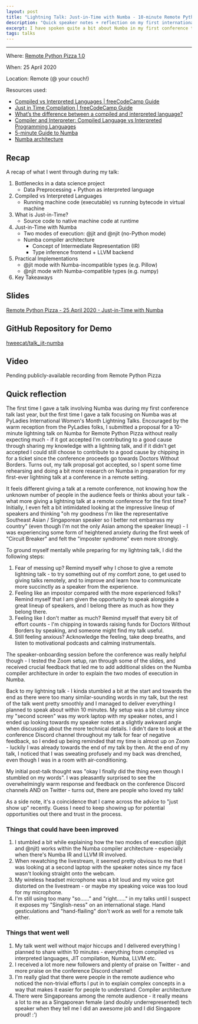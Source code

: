 ```yaml
---
layout: post
title: "Lightning Talk: Just-in-Time with Numba - 10-minute Remote Python Pizza 1.0 version"
description: "Quick speaker notes + reflection on my first international lightning talk at a remote conference"
excerpt: I have spoken quite a bit about Numba in my first conference talk last year, and felt it deserved more attention. Hence, I decided to craft a jam-packed lightning talk that focuses on the non-trivial aspects of Numba - all in 10 minutes!
tags: talks
---
```

---
Where: [Remote Python Pizza 1.0](https://remote.python.pizza/)

When: 25 April 2020

Location: Remote (@ your couch!)

Resources used:
- [Compiled vs Interpreted Languages | freeCodeCamp Guide](https://guide.freecodecamp.org/computer-science/compiled-versus-interpreted-languages/)
- [Just in Time Compilation | freeCodeCamp Guide](https://guide.freecodecamp.org/computer-science/just-in-time-compilation/)
- [What’s the difference between a compiled and interpreted language?](https://www.programmerinterview.com/general-miscellaneous/whats-the-difference-between-a-compiled-and-an-interpreted-language/)
- [Compiler and Interpreter: Compiled Language vs Interpreted Programming Languages](https://www.youtube.com/watch?v=I1f45REi3k4)
- [5-minute Guide to Numba](http://numba.pydata.org/numba-doc/latest/user/5minguide.html)
- [Numba architecture](https://numba.pydata.org/numba-doc/latest/developer/architecture.html)

## Recap

A recap of what I went through during my talk:

1. Bottlenecks in a data science project
    - Data Preprocessing + Python as interpreted language
2. Compiled vs Interpreted Languages
    - Running machine code (executable) vs running bytecode in virtual machine
3. What is Just-in-Time?
    - Source code to native machine code at runtime
4. Just-in-Time with Numba
    - Two modes of execution: @jit and @njit (no-Python mode)
    - Numba compiler architecture
        - Concept of Intermediate Representation (IR)
        - Type inference frontend + LLVM backend
5. Practical Implementations
    - @jit mode with Numba-incompatible types (e.g. Pillow)
    - @njit mode with Numba-compatible types (e.g. numpy)
6. Key Takeaways

## Slides

[Remote Python Pizza - 25 April 2020 - Just-in-Time with Numba](https://docs.google.com/presentation/d/1hX-k6wg7NL3KTS-p4XfFGhea0zUH6pA-nWuR1m8C-s4/edit?usp=sharing)

## GitHub Repository for Demo

[hweecat/talk_jit-numba](https://github.com/hweecat/talk_jit-numba)

## Video

Pending publicly-available recording from Remote Python Pizza

## Quick reflection

The first time I gave a talk involving Numba was during my first conference talk last year, but the first time I gave a talk focusing on Numba was at PyLadies International Women's Month Lightning Talks. Encouraged by the warm reception from the PyLadies folks, I submitted a proposal for a 10-minute lightning talk on Numba for Remote Python Pizza without really expecting much - if it got accepted I'm contributing to a good cause through sharing my knowledge with a lightning talk, and if it didn't get accepted I could still choose to contribute to a good cause by chipping in for a ticket since the conference proceeds go towards Doctors Without Borders. Turns out, my talk proposal got accepted, so I spent some time rehearsing and doing a bit more research on Numba in preparation for my first-ever lightning talk at a conference in a remote setting.

It feels different giving a talk at a remote conference, not knowing how the unknown number of people in the audience feels or thinks about your talk - what more giving a lightning talk at a remote conference for the first time? Initially, I even felt a bit intimidated looking at the impressive lineup of speakers and thinking "oh my goodness I'm like the representative Southeast Asian / Singaporean speaker so I better not embarrass my country" (even though I'm not the only Asian among the speaker lineup) - I was experiencing some form of heightened anxiety during the first week of "Circuit Breaker" and felt the "imposter syndrome" even more strongly.

To ground myself mentally while preparing for my lightning talk, I did the following steps:

1. Fear of messing up? Remind myself why I chose to give a remote lightning talk - to try something out of my comfort zone, to get used to giving talks remotely, and to improve and learn how to communicate more succinctly as a speaker from the experience.
2. Feeling like an impostor compared with the more experienced folks? Remind myself that I am given the opportunity to speak alongside a great lineup of speakers, and I belong there as much as how they belong there.
3. Feeling like I don't matter as much? Remind myself that every bit of effort counts - I'm chipping in towards raising funds for Doctors Without Borders by speaking, and someone might find my talk useful.
4. Still feeling anxious? Acknowledge the feeling, take deep breaths, and listen to motivational podcasts and calming instrumentals.

The speaker-onboarding session before the conference was really helpful though - I tested the Zoom setup, ran through some of the slides, and received crucial feedback that led me to add additional slides on the Numba compiler architecture in order to explain the two modes of execution in Numba.

Back to my lightning talk - I kinda stumbled a bit at the start and towards the end as there were too many similar-sounding words in my talk, but the rest of the talk went pretty smoothly and I managed to deliver everything I planned to speak about within 10 minutes. My setup was a bit clumsy since my "second screen" was my work laptop with my speaker notes, and I ended up looking towards my speaker notes at a slightly awkward angle when discussing about the more technical details. I didn't dare to look at the conference Discord channel throughout my talk for fear of negative feedback, so I ended up being reminded that my time is almost up on Zoom - luckily I was already towards the end of my talk by then. At the end of my talk, I noticed that I was sweating profusely and my back was drenched, even though I was in a room with air-conditioning.

My initial post-talk thought was "okay I finally did the thing even though I stumbled on my words". I was pleasantly surprised to see the overwhelmingly warm response and feedback on the conference Discord channels AND on Twitter - turns out, there are people who loved my talk! 

As a side note, it's a coincidence that I came across the advice to "just show up" recently. Guess I need to keep showing up for potential opportunities out there and trust in the process.

### Things that could have been improved

1. I stumbled a bit while explaining how the two modes of execution (@jit and @njit) works within the Numba compiler architecture - especially when there's Numba IR and LLVM IR involved.
2. When rewatching the livestream, it seemed pretty obvious to me that I was looking at a second laptop with the speaker notes since my face wasn't looking straight onto the webcam.
3. My wireless headset microphone was a bit loud and my voice got distorted on the livestream - or maybe my speaking voice was too loud for my microphone.
4. I'm still using too many "so......" and "right......" in my talks until I suspect it exposes my "Singlish-ness" on an international stage. Hand gesticulations and "hand-flailing" don't work as well for a remote talk either.

### Things that went well

1. My talk went well without major hiccups and I delivered everything I planned to share within 10 minutes - everything from compiled vs interpreted languages, JIT compilation, Numba, LLVM etc.
2. I received a lot more new followers and plenty of praise on Twitter - and more praise on the conference Discord channel!
3. I'm really glad that there were people in the remote audience who noticed the non-trivial efforts I put in to explain complex concepts in a way that makes it easier for people to understand. Compiler architecture
4. There were Singaporeans among the remote audience - it really means a lot to me as a Singaporean female (and doubly underrepresented) tech speaker when they tell me I did an awesome job and I did Singapore proud! :')